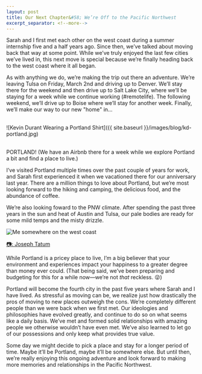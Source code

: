 ```yaml
---
layout: post
title: Our Next Chapter&#58; We’re Off to the Pacific Northwest
excerpt_separator: <!--more-->
---
```


Sarah and I first met each other on the west coast during a  summer internship five and a half years ago. Since then, we’ve talked about moving back that way at some point. While we’ve truly enjoyed the last few cities we’ve lived in, this next move is special because we’re finally heading back to the west coast where it all began.<!--more-->

As with anything we do, we’re making the trip out there an adventure. We’re leaving Tulsa on Friday, March 2nd and driving up to Denver. We’ll stay there for the weekend and then drive up to Salt Lake City, where we’ll be staying for a week while we continue working (#remotelife). The following weekend, we’ll drive up to Boise where we’ll stay for another week. Finally, we’ll make our way to our new "home" in...

<br>
![Kevin Durant Wearing a Portland Shirt]({{ site.baseurl }}/images/blog/kd-portland.jpg)
<br>
<br>

PORTLAND! (We have an Airbnb there for a week while we explore Portland a bit and find a place to live.)

I’ve visited Portland multiple times over the past couple of years for work, and Sarah first experienced it when we vacationed there for our anniversary last year. There are a million things to love about Portland, but we’re most looking forward to the hiking and camping, the delicious food, and the abundance of coffee.

We’re also looking foward to the PNW climate. After spending the past three years in the sun and heat of Austin and Tulsa, our pale bodies are ready for some mild temps and the misty drizzle.

<div class="tofu-blog__image">
  <img src="{{ site.baseurl }}/images/blog/jake-beach.jpg" alt="Me somewhere on the west coast">
  <p class="tofu-blog__image-cred"><a href="http://www.josephtatum.com" target="_blank">📷: Joseph Tatum</a></p>
</div>

While Portland is a pricey place to live, I’m a big believer that your environment and experiences impact your happiness to a greater degree than money ever could. (That being said, we’ve been preparing and budgeting for this for a while now—we’re not _that_ reckless. 😜)

Portland will become the fourth city in the past five years where Sarah and I have lived. As stressful as moving can be, we realize just how drastically the pros of moving to new places outweigh the cons. We’re completely different people than we were back when we first met. Our ideologies and philosophies have evolved greatly, and continue to do so on what seems like a daily basis. We’ve met and formed solid relationships with amazing people we otherwise wouldn’t have even met. We’ve also learned to let go of our possessions and only keep what provides true value.

Some day we might decide to pick a place and stay for a longer period of time. Maybe it’ll be Portland, maybe it’ll be somewhere else. But until then, we’re really enjoying this ongoing adventure and look forward to making more memories and relationships in the Pacific Northwest.
